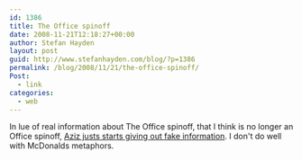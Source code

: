 ```yaml
---
id: 1386
title: The Office spinoff
date: 2008-11-21T12:18:27+00:00
author: Stefan Hayden
layout: post
guid: http://www.stefanhayden.com/blog/?p=1386
permalink: /blog/2008/11/21/the-office-spinoff/
Post:
  - link
categories:
  - web
---
```

In lue of real information about The Office spinoff, that I think is no longer an Office spinoff, <a href="http://www.chicagotribune.com/features/lifestyle/chi-aziz-ansari-1120nov20,0,3954225.story">Aziz justs starts giving out fake information</a>. I don't do well with McDonalds metaphors.